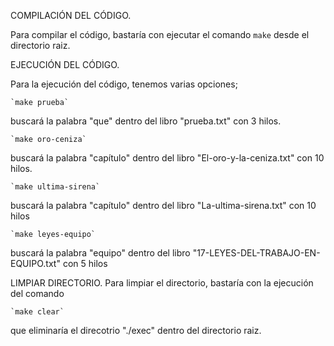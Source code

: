 COMPILACIÓN DEL CÓDIGO.

Para compilar el código, bastaría con ejecutar el comando
`make`
desde el directorio raiz.

EJECUCIÓN DEL CÓDIGO.

Para la ejecución del código, tenemos varias opciones;

    `make prueba`

buscará la palabra "que" dentro del libro "prueba.txt" con 3 hilos.

    `make oro-ceniza`

buscará la palabra "capítulo" dentro del libro "El-oro-y-la-ceniza.txt" con 10 hilos.

    `make ultima-sirena`

buscará la palabra "capítulo" dentro del libro "La-ultima-sirena.txt" con 10 hilos

    `make leyes-equipo`

buscará la palabra "equipo" dentro del libro "17-LEYES-DEL-TRABAJO-EN-EQUIPO.txt" con 5 hilos

LIMPIAR DIRECTORIO.
Para limpiar el directorio, bastaría con la ejecución del comando

    `make clear`

que eliminaría el direcotrio "./exec" dentro del directorio raiz.
